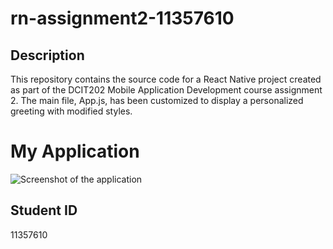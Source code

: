 # rn-assignment2-11357610

## Description
This repository contains the source code for a React Native project created as part of the DCIT202 Mobile Application Development course assignment 2. The main file, App.js, has been customized to display a personalized greeting with modified styles.

# My Application
![Screenshot of the application](screenshot.png)

## Student ID
11357610